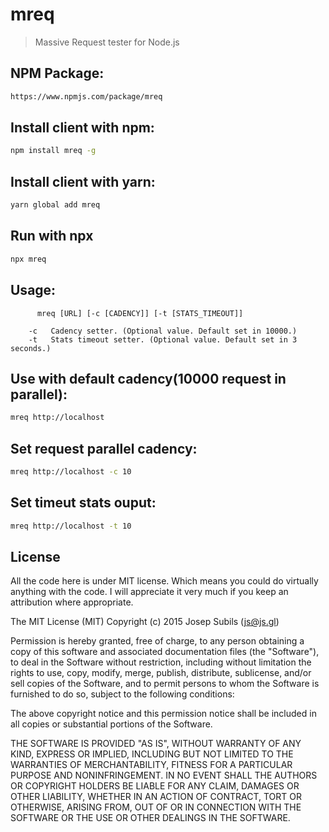 mreq
===
> Massive Request tester for Node.js

## NPM Package:
```sh
https://www.npmjs.com/package/mreq
```

## Install client with npm:
```sh
npm install mreq -g
```

## Install client with yarn:
```sh
yarn global add mreq
```

## Run with npx
```sh
npx mreq
```

## Usage:
```text
      mreq [URL] [-c [CADENCY]] [-t [STATS_TIMEOUT]]

    -c   Cadency setter. (Optional value. Default set in 10000.)
    -t   Stats timeout setter. (Optional value. Default set in 3 seconds.)
```

## Use with default cadency(10000 request in parallel):
```sh
mreq http://localhost
```

## Set request parallel cadency:
```sh
mreq http://localhost -c 10
```

## Set timeut stats ouput:
```sh
mreq http://localhost -t 10
```


## License
All the code here is under MIT license. Which means you could do virtually anything with the code.
I will appreciate it very much if you keep an attribution where appropriate.

The MIT License (MIT)
Copyright (c) 2015 Josep Subils (js@js.gl)

Permission is hereby granted, free of charge, to any person obtaining a copy of this software and associated documentation files (the "Software"), to deal in the Software without restriction, including without limitation the rights to use, copy, modify, merge, publish, distribute, sublicense, and/or sell copies of the Software, and to permit persons to whom the Software is furnished to do so, subject to the following conditions:

The above copyright notice and this permission notice shall be included in all copies or substantial portions of the Software.

THE SOFTWARE IS PROVIDED "AS IS", WITHOUT WARRANTY OF ANY KIND, EXPRESS OR IMPLIED, INCLUDING BUT NOT LIMITED TO THE WARRANTIES OF MERCHANTABILITY, FITNESS FOR A PARTICULAR PURPOSE AND NONINFRINGEMENT. IN NO EVENT SHALL THE AUTHORS OR COPYRIGHT HOLDERS BE LIABLE FOR ANY CLAIM, DAMAGES OR OTHER LIABILITY, WHETHER IN AN ACTION OF CONTRACT, TORT OR OTHERWISE, ARISING FROM, OUT OF OR IN CONNECTION WITH THE SOFTWARE OR THE USE OR OTHER DEALINGS IN THE SOFTWARE.

